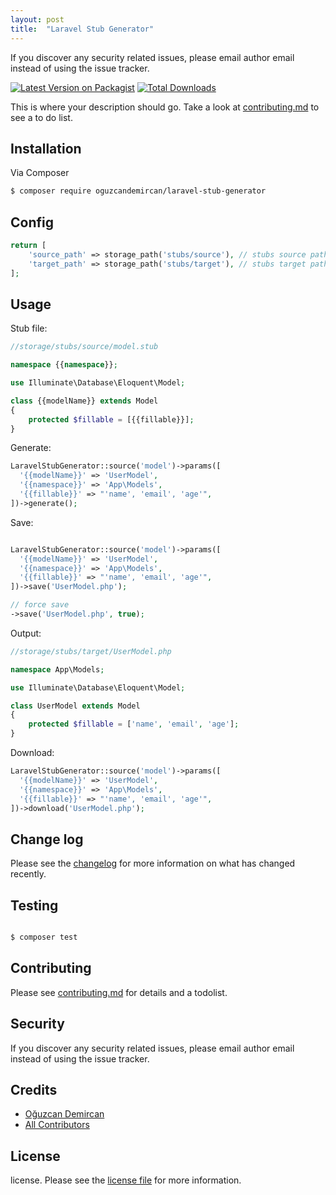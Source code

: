 ```yaml
---
layout: post
title:  "Laravel Stub Generator"
---
```


If you discover any security related issues, please email author email instead of using the issue tracker.

[![Latest Version on Packagist][ico-version]][link-packagist]
[![Total Downloads][ico-downloads]][link-downloads]

This is where your description should go. Take a look at [contributing.md](contributing.md) to see a to do list.

## Installation

Via Composer

``` bash
$ composer require oguzcandemircan/laravel-stub-generator
```

## Config
```php
return [
    'source_path' => storage_path('stubs/source'), // stubs source path
    'target_path' => storage_path('stubs/target'), // stubs target path
];
```

## Usage

Stub file:
```php
//storage/stubs/source/model.stub

namespace {{namespace}};

use Illuminate\Database\Eloquent\Model;

class {{modelName}} extends Model
{
    protected $fillable = [{{fillable}}];
}
```

Generate:
```php
LaravelStubGenerator::source('model')->params([
  '{{modelName}}' => 'UserModel',
  '{{namespace}}' => 'App\Models',
  '{{fillable}}' => "'name', 'email', 'age'",
])->generate();
```

Save:
```php

LaravelStubGenerator::source('model')->params([
  '{{modelName}}' => 'UserModel',
  '{{namespace}}' => 'App\Models',
  '{{fillable}}' => "'name', 'email', 'age'",
])->save('UserModel.php');

// force save
->save('UserModel.php', true);

```

Output:
```php
//storage/stubs/target/UserModel.php

namespace App\Models;

use Illuminate\Database\Eloquent\Model;

class UserModel extends Model
{
    protected $fillable = ['name', 'email', 'age'];
}
```

Download:
```php
LaravelStubGenerator::source('model')->params([
  '{{modelName}}' => 'UserModel',
  '{{namespace}}' => 'App\Models',
  '{{fillable}}' => "'name', 'email', 'age'",
])->download('UserModel.php');
```

## Change log

Please see the [changelog](changelog.md) for more information on what has changed recently.

## Testing

``` bash

$ composer test
```

## Contributing

Please see [contributing.md](contributing.md) for details and a todolist.

## Security

If you discover any security related issues, please email author email instead of using the issue tracker.

## Credits

- [Oğuzcan Demircan][link-author]
- [All Contributors][link-contributors]

## License

license. Please see the [license file](license.md) for more information.

[ico-version]: https://img.shields.io/packagist/v/oguzcandemircan/laravel-stub-generator.svg?style=flat-square
[ico-downloads]: https://img.shields.io/packagist/dt/oguzcandemircan/laravel-stub-generator.svg?style=flat-square

[link-packagist]: https://packagist.org/packages/oguzcandemircan/laravel-stub-generator
[link-downloads]: https://packagist.org/packages/oguzcandemircan/laravel-stub-generator
[link-author]: https://github.com/oguzcandemircan
[link-contributors]: ../../contributors